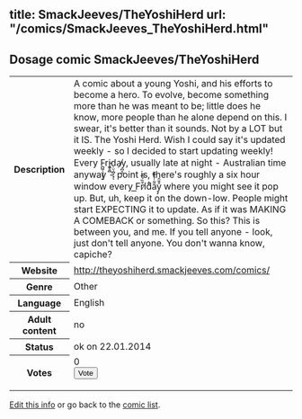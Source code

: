 title: SmackJeeves/TheYoshiHerd
url: "/comics/SmackJeeves_TheYoshiHerd.html"
---
Dosage comic SmackJeeves/TheYoshiHerd
-----------------------------------------

<p id="msg"></p>
<script type="text/javascript">
if (window.location.search === '?edit_info_mail=sent_ok') {
  var elem = document.getElementById("msg");
  elem.innerHTML = 'Edited information sucessfully sent for review, which is usually done daily. Thanks!';
  elem.className = 'ok';
}
</script>
<table class="comicinfo">
<tr>
<th>Description</th><td>A comic about a young Yoshi, and his efforts to become a hero. To evolve, become something more than he was meant to be; little does he know, more people than he alone depend on this. I swear, it's better than it sounds. Not by a LOT but it IS. The Yoshi Herd. Wish I could say it's updated weekly - so I decided to start updating weekly! Every F͏̪͖̹̬͙̩͍r̨i̴͖̥̻ḍ̤̹̻͕̟ͅa̸̗y̪͔͈, usually late at night - Australian time anyway - point is, there's roughly a six hour window every F͟r͒̏́̅́i̸d͋ȃ̃ͭ̀͊́̚ẙ̡̎̂ where you might see it pop up. But, uh, keep it on the down-low. People might start EXPECTING it to update. As if it was MAKING A COMEBACK or something. So this? This is between you, and me. If you tell anyone - look, just don't tell anyone. You don't wanna know, capiche?</td>
</tr>
<tr>
<th>Website</th><td><a href="http://theyoshiherd.smackjeeves.com/comics/">http://theyoshiherd.smackjeeves.com/comics/</a></td>
</tr>
<tr>
<th>Genre</th><td>Other</td>
</tr>
<tr>
<th>Language</th><td>English</td>
</tr>
<tr>
<th>Adult content</th><td>no</td>
</tr>
<tr>
<th>Status</th><td>ok on 22.01.2014</td>
</tr>
<tr>
<th>Votes</th><td>0
<form action="http://gaecounter.appspot.com/count/" method="POST">
<input name="name" type="hidden" value="SmackJeeves_TheYoshiHerd"/>
<input name="uid" type="hidden" id="voteuid" value=""/>
<input type="submit" value="Vote"/>
</form>
</td>
</tr>
</table>
<script type="text/javascript">
var ua = navigator.userAgent;
document.getElementById("voteuid").value = ua.replace(/[^a-zA-Z0-9\._:]/g , "_");;
</script>

[Edit this info](SmackJeeves_TheYoshiHerd_edit.html) or go back to the [comic list](../comic-index.html).
